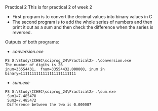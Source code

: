 Practical 2
This is for practical 2 of week 2

- First program is to convert the decimal values into binary values in C
- The second program is to add the whole series of numbers and then print it out as a sum and then check the difference when the series is reversed.

Outputs of both programs:

- *conversion.exe*
```Shell
PS D:\Study\ICHEC\sciprog_24\Practical2> .\conversion.exe
The number of digits is 26
inum=33554431,  fnum=33554432.000000, inum in binary=1111111111111111111111111
```
- *sum.exe*
```Shell
PS D:\Study\ICHEC\sciprog_24\Practical2> .\sum.exe       
 Sum1=7.485478
 Sum2=7.485472
 Difference between the two is 0.000007
```
